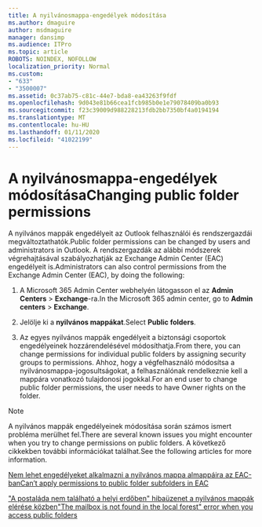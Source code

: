 ```yaml
---
title: A nyilvánosmappa-engedélyek módosítása
ms.author: dmaguire
author: msdmaguire
manager: dansimp
ms.audience: ITPro
ms.topic: article
ROBOTS: NOINDEX, NOFOLLOW
localization_priority: Normal
ms.custom:
- "633"
- "3500007"
ms.assetid: 0c37ab75-c81c-44e7-bda8-ea43263f9fdf
ms.openlocfilehash: 9d043e81b66cea1fcb985b0e1e79078409ba0b93
ms.sourcegitcommit: f23c39009d988228213fdb2bb7350bf4a0194194
ms.translationtype: MT
ms.contentlocale: hu-HU
ms.lasthandoff: 01/11/2020
ms.locfileid: "41022199"
---
```

# <a name="changing-public-folder-permissions"></a><span data-ttu-id="80d3b-102">A nyilvánosmappa-engedélyek módosítása</span><span class="sxs-lookup"><span data-stu-id="80d3b-102">Changing public folder permissions</span></span>

<span data-ttu-id="80d3b-103">A nyilvános mappák engedélyeit az Outlook felhasználói és rendszergazdái megváltoztathatók.</span><span class="sxs-lookup"><span data-stu-id="80d3b-103">Public folder permissions can be changed by users and administrators in Outlook.</span></span> <span data-ttu-id="80d3b-104">A rendszergazdák az alábbi módszerek végrehajtásával szabályozhatják az Exchange Admin Center (EAC) engedélyeit is.</span><span class="sxs-lookup"><span data-stu-id="80d3b-104">Administrators can also control permissions from the Exchange Admin Center (EAC), by doing the following:</span></span>
  
1. <span data-ttu-id="80d3b-105">A Microsoft 365 Admin Center webhelyén látogasson el az **Admin Centers** \> **Exchange**-ra.</span><span class="sxs-lookup"><span data-stu-id="80d3b-105">In the Microsoft 365 admin center, go to **Admin centers** \> **Exchange**.</span></span>

2. <span data-ttu-id="80d3b-106">Jelölje ki a **nyilvános mappákat**.</span><span class="sxs-lookup"><span data-stu-id="80d3b-106">Select **Public folders**.</span></span>

3. <span data-ttu-id="80d3b-107">Az egyes nyilvános mappák engedélyeit a biztonsági csoportok engedélyeinek hozzárendelésével módosíthatja.</span><span class="sxs-lookup"><span data-stu-id="80d3b-107">From there, you can change permissions for individual public folders by assigning security groups to permissions.</span></span> <span data-ttu-id="80d3b-108">Ahhoz, hogy a végfelhasználó módosítsa a nyilvánosmappa-jogosultságokat, a felhasználónak rendelkeznie kell a mappára vonatkozó tulajdonosi jogokkal.</span><span class="sxs-lookup"><span data-stu-id="80d3b-108">For an end user to change public folder permissions, the user needs to have Owner rights on the folder.</span></span>

> [!NOTE]
> <span data-ttu-id="80d3b-109">A nyilvános mappák engedélyeinek módosítása során számos ismert probléma merülhet fel.</span><span class="sxs-lookup"><span data-stu-id="80d3b-109">There are several known issues you might encounter when you try to change permissions on public folders.</span></span> <span data-ttu-id="80d3b-110">A következő cikkekben további információkat találhat.</span><span class="sxs-lookup"><span data-stu-id="80d3b-110">See the following articles for more information.</span></span>
>
> [<span data-ttu-id="80d3b-111">Nem lehet engedélyeket alkalmazni a nyilvános mappa almappáira az EAC-ban</span><span class="sxs-lookup"><span data-stu-id="80d3b-111">Can’t apply permissions to public folder subfolders in EAC</span></span>](https://docs.microsoft.com/exchange/troubleshoot/public-folders/can%E2%80%99t-apply-permissions-public-folder-subfolders)
>
> [<span data-ttu-id="80d3b-112">"A postaláda nem található a helyi erdőben" hibaüzenet a nyilvános mappák elérése közben</span><span class="sxs-lookup"><span data-stu-id="80d3b-112">"The mailbox is not found in the local forest" error when you access public folders</span></span>](https://docs.microsoft.com/exchange/troubleshoot/public-folders/mailbox-not-found-local-forest-public-folder)
